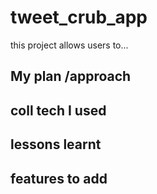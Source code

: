 # tweet_crub_app



this project allows users to...


## My plan /approach


## coll tech I used


## lessons learnt



## features to add